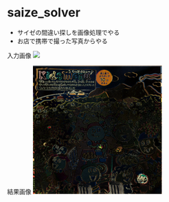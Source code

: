 # saize_solver

- サイゼの間違い探しを画像処理でやる
- お店で携帯で撮った写真からやる

入力画像
<img src="saize.png" width="300">

結果画像
<img src="output.png" width="300">
